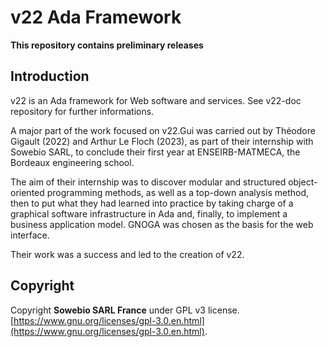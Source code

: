 # v22 Ada Framework

**This repository contains preliminary releases**

## Introduction

v22 is an Ada framework for Web software and services. See v22-doc repository for further informations.

A major part of the work focused on v22.Gui was carried out by Théodore Gigault (2022) and Arthur Le Floch (2023), as part of their internship with Sowebio SARL, to conclude their first year at ENSEIRB-MATMECA, the Bordeaux engineering school.

The aim of their internship was to discover modular and structured object-oriented programming methods, as well as a top-down analysis method, then to put what they had learned into practice by taking charge of a graphical software infrastructure in Ada and, finally, to implement a business application model. GNOGA was chosen as the basis for the web interface.

Their work was a success and led to the creation of v22.

## Copyright

Copyright **Sowebio SARL France** under GPL v3 license.
[https://www.gnu.org/licenses/gpl-3.0.en.html](https://www.gnu.org/licenses/gpl-3.0.en.html).
